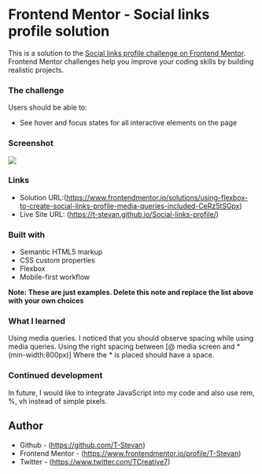 # Frontend Mentor - Social links profile solution

This is a solution to the [Social links profile challenge on Frontend Mentor](https://www.frontendmentor.io/challenges/social-links-profile-UG32l9m6dQ). Frontend Mentor challenges help you improve your coding skills by building realistic projects. 

### The challenge

Users should be able to:

- See hover and focus states for all interactive elements on the page

### Screenshot

![](./screenshot.jpg)

### Links

- Solution URL:(https://www.frontendmentor.io/solutions/using-flexbox-to-create-social-links-profile-media-queries-included-CeRz5tSGpx)
- Live Site URL: (https://t-stevan.github.io/Social-links-profile/)


### Built with

- Semantic HTML5 markup
- CSS custom properties
- Flexbox
- Mobile-first workflow


**Note: These are just examples. Delete this note and replace the list above with your own choices**

### What I learned

Using media queries. I noticed that you should observe spacing while
using media queries. Using the right spacing between [@ media screen and *(min-width:800px)] Where the * is placed should have a space.

### Continued development

In future, I would like to integrate JavaScript into my code and also use rem, %, vh instead of simple pixels.

## Author

- Github - (https://github.com/T-Stevan)
- Frontend Mentor - (https://www.frontendmentor.io/profile/T-Stevan)
- Twitter - (https://www.twitter.com/TCreative7)


